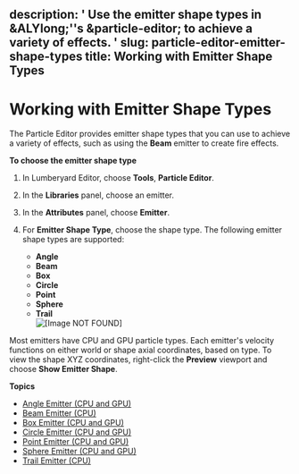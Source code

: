 description: ' Use the emitter shape types in &ALYlong;''s &particle-editor; to achieve
  a variety of effects. '
slug: particle-editor-emitter-shape-types
title: Working with Emitter Shape Types
---
# Working with Emitter Shape Types<a name="particle-editor-emitter-shape-types"></a>

The Particle Editor provides emitter shape types that you can use to achieve a variety of effects, such as using the **Beam** emitter to create fire effects\.

**To choose the emitter shape type**

1. In Lumberyard Editor, choose **Tools**, **Particle Editor**\.

1. In the **Libraries** panel, choose an emitter\.

1. In the **Attributes** panel, choose **Emitter**\. 

1. For **Emitter Shape Type**, choose the shape type\. The following emitter shape types are supported:
   + **Angle**
   + **Beam**
   + **Box**
   + **Circle**
   + **Point**
   + **Sphere**
   + **Trail**  
![\[Image NOT FOUND\]](/images/userguide/particles/particle-editor-emitter-shape-types.png)

Most emitters have CPU and GPU particle types\. Each emitter's velocity functions on either world or shape axial coordinates, based on type\. To view the shape XYZ coordinates, right\-click the **Preview** viewport and choose **Show Emitter Shape**\.

**Topics**
+ [Angle Emitter \(CPU and GPU\)](particle-editor-emitter-shape-type-angle.md)
+ [Beam Emitter \(CPU\)](particle-editor-emitter-shape-type-beam.md)
+ [Box Emitter \(CPU and GPU\)](particle-editor-emitter-shape-type-box.md)
+ [Circle Emitter \(CPU and GPU\)](particle-editor-emitter-shape-type-circle.md)
+ [Point Emitter \(CPU and GPU\)](particle-editor-emitter-shape-type-point.md)
+ [Sphere Emitter \(CPU and GPU\)](particle-editor-emitter-shape-type-sphere.md)
+ [Trail Emitter \(CPU\)](particle-editor-emitter-shape-type-trail.md)